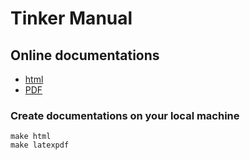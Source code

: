 Tinker Manual
=============

## Online documentations
- [html](https://tinkerdoc.readthedocs.io/en/latest/)
- [PDF](https://tinkerdoc.readthedocs.io/_/downloads/en/latest/pdf/)

### Create documentations on your local machine
```
make html
make latexpdf
```

